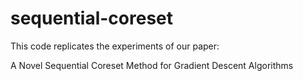 # sequential-coreset

This code replicates the experiments of our paper:

A Novel Sequential Coreset Method for Gradient Descent Algorithms

